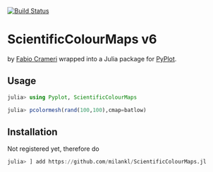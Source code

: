 [![Build Status](https://travis-ci.com/milankl/ScientificColourMaps.jl.svg?branch=master)](https://travis-ci.com/milankl/ScientificColourMaps.jl)

# ScientificColourMaps v6
by [Fabio Crameri](http://www.fabiocrameri.ch/) wrapped into a Julia package for [PyPlot](https://github.com/JuliaPy/PyPlot.jl).

## Usage

```julia
julia> using Pyplot, ScientificColourMaps

julia> pcolormesh(rand(100,100),cmap=batlow)
```

## Installation

Not registered yet, therefore do
```julia
julia> ] add https://github.com/milankl/ScientificColourMaps.jl
```
